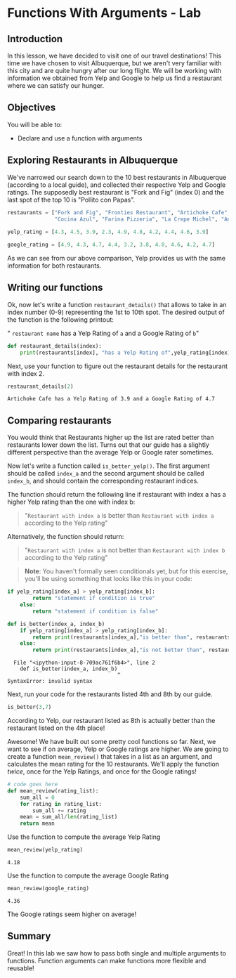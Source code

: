 
# Functions With Arguments - Lab

## Introduction
In this lesson, we have decided to visit one of our travel destinations! This time we have chosen to visit Albuquerque, but we aren't very familiar with this city and are quite hungry after our long flight. We will be working with information we obtained from Yelp and Google to help us find a restaurant where we can satisfy our hunger.

## Objectives
You will be able to:
* Declare and use a function with arguments

## Exploring Restaurants in Albuquerque

We've narrowed our search down to the 10 best restaurants in Albuquerque (according to a local guide), and collected their respective Yelp and Google ratings. The supposedly best restaurant is "Fork and Fig" (index 0) and the last spot of the top 10 is "Pollito con Papas".


```python
restaurants = ["Fork and Fig", "Fronties Restaurant", "Artichoke Cafe", "The Salt Yard", "Guava Tree Cafe"
               "Cocina Azul", "Farina Pizzeria", "La Crepe Michel", "Antiquity Restaurant", "Pollito con Papas"]
    
yelp_rating = [4.3, 4.5, 3.9, 2.3, 4.9, 4.8, 4.2, 4.4, 4.6, 3.9]  

google_rating = [4.9, 4.3, 4.7, 4.4, 3.2, 3.8, 4.8, 4.6, 4.2, 4.7]  
```

As we can see from our above comparison, Yelp provides us with the same information for both restaurants.  

## Writing our functions

Ok, now let's write a function `restaurant_details()` that allows to take in an index number (0-9) representing the 1st to 10th spot. The desired output of the function is the following printout:

" `restaurant name` has a Yelp Rating of `a` and a Google Rating of `b`"


```python
def restaurant_details(index):
    print(restaurants[index], "has a Yelp Rating of",yelp_rating[index],"and a Google Rating of", google_rating[index])
```

Next, use your function to figure out the restaurant details for the restaurant with index 2.


```python
restaurant_details(2)
```

    Artichoke Cafe has a Yelp Rating of 3.9 and a Google Rating of 4.7


## Comparing restaurants

You would think that Restaurants higher up the list are rated better than restaurants lower down the list. Turns out that our guide has a slightly different perspective than the average Yelp or Google rater sometimes. 

Now let's write a function called `is_better_yelp()`. The first argument should be called `index_a` and the second argument should be called `index_b`, and should contain the corresponding restaurant indices.

The function should  return the following line if restaurant with index a has a higher Yelp rating than the one with index b:

>  "`Restaurant with index a` is better than `Restaurant with index a` according to the Yelp rating"

Alternatively, the function should return:

>  "`Restaurant with index a` is not better than `Restaurant with index b` according to the Yelp rating"

> **Note**: You haven't formally seen conditionals yet, but for this exercise, you'll be using something that looks like this in your code:

```python
if yelp_rating[index_a] > yelp_rating[index_b]:
        return "statement if condition is true"
    else: 
        return "statement if condition is false"
```


```python
def is_better(index_a, index_b)
    if yelp_rating[index_a] > yelp_rating[index_b]:
        return print(restaurants[index_a],"is better than", restaurants[index_b], "according to the Yelp rating")
    else: 
        return print(restaurants[index_a],"is not better than", restaurants[index_b], "according to the Yelp rating")
```


      File "<ipython-input-8-709ac761f6b4>", line 2
        def is_better(index_a, index_b)
                                       ^
    SyntaxError: invalid syntax



Next, run your code for the restaurants listed 4th and 8th by our guide.


```python
is_better(3,7)
```

According to Yelp, our restaurant listed as 8th is actually better than the restaurant listed on the 4th place!

Awesome! We have built out some pretty cool functions so far. Next, we want to see if on average, Yelp or Google ratings are higher. We are going to create a function `mean_review()` that takes in a list as an argument, and calculates the mean rating for the 10 restaurants. We'll apply the function _twice_, once for the Yelp Ratings, and once for the Google ratings!


```python
# code goes here
def mean_review(rating_list):
    sum_all = 0
    for rating in rating_list:
        sum_all += rating
    mean = sum_all/len(rating_list)
    return mean
```

Use the function to compute the average Yelp Rating


```python
mean_review(yelp_rating)
```




    4.18



Use the function to compute the average Google Rating


```python
mean_review(google_rating)
```




    4.36



The Google ratings seem higher on average!

## Summary

Great! In this lab we saw how to pass both single and multiple arguments to functions. Function arguments can make functions more flexible and reusable!
